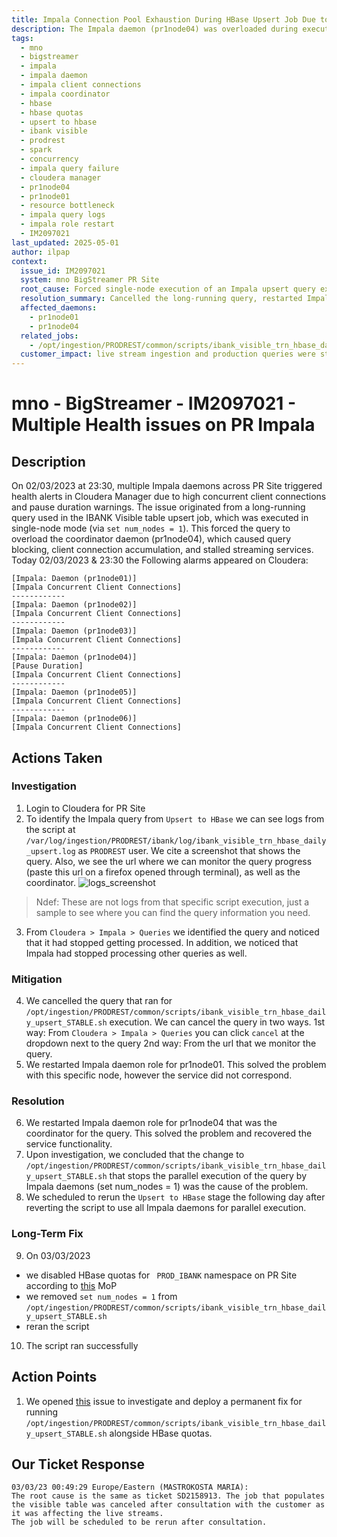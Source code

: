 ```yaml
---
title: Impala Connection Pool Exhaustion During HBase Upsert Job Due to Serial Execution on Coordinator
description: The Impala daemon (pr1node04) was overloaded during execution of the Upsert to HBase stage for the IBANK Visible table due to forced single-node execution, resulting in blocked queries, high concurrent connections, and system health alerts; resolved by reverting script changes and disabling HBase quotas.
tags:
  - mno
  - bigstreamer
  - impala
  - impala daemon
  - impala client connections
  - impala coordinator
  - hbase
  - hbase quotas
  - upsert to hbase
  - ibank visible
  - prodrest
  - spark
  - concurrency
  - impala query failure
  - cloudera manager
  - pr1node04
  - pr1node01
  - resource bottleneck
  - impala query logs
  - impala role restart
  - IM2097021
last_updated: 2025-05-01
author: ilpap
context:
  issue_id: IM2097021
  system: mno BigStreamer PR Site
  root_cause: Forced single-node execution of an Impala upsert query exhausted coordinator (pr1node04), blocking concurrent queries and triggering health alerts
  resolution_summary: Cancelled the long-running query, restarted Impala daemons, removed serial execution flag, and reran the job with parallel execution enabled
  affected_daemons:
    - pr1node01
    - pr1node04
  related_jobs:
    - /opt/ingestion/PRODREST/common/scripts/ibank_visible_trn_hbase_daily_upsert_STABLE.sh
  customer_impact: live stream ingestion and production queries were stalled
---
```

# mno - BigStreamer - IM2097021 - Multiple Health issues on PR Impala
## Description
On 02/03/2023 at 23:30, multiple Impala daemons across PR Site triggered health alerts in Cloudera Manager due to high concurrent client connections and pause duration warnings. The issue originated from a long-running query used in the IBANK Visible table upsert job, which was executed in single-node mode (via `set num_nodes = 1`). This forced the query to overload the coordinator daemon (pr1node04), which caused query blocking, client connection accumulation, and stalled streaming services.
Today 02/03/2023 & 23:30 the Following alarms appeared on Cloudera:
```
[Impala: Daemon (pr1node01)]
[Impala Concurrent Client Connections]
------------
[Impala: Daemon (pr1node02)]
[Impala Concurrent Client Connections]
------------
[Impala: Daemon (pr1node03)]
[Impala Concurrent Client Connections]
------------
[Impala: Daemon (pr1node04)]
[Pause Duration]
[Impala Concurrent Client Connections]
------------
[Impala: Daemon (pr1node05)]
[Impala Concurrent Client Connections]
------------
[Impala: Daemon (pr1node06)]
[Impala Concurrent Client Connections]
```
## Actions Taken
### Investigation
1. Login to Cloudera for PR Site 
2. To identify the Impala query from `Upsert to HBase` we can see logs from the script at `/var/log/ingestion/PRODREST/ibank/log/ibank_visible_trn_hbase_daily_upsert.log` as `PRODREST` user. We cite a screenshot that shows the query. Also, we see the url where we can monitor the query progress (paste this url on a firefox opened through terminal), as well as the coordinator.
![logs_screenshot](.media/upsert_to_hbase_logs_query.PNG)
> Ndef: These are not logs from that specific script execution, just a sample to see where you can find the query information you need.
3. From `Cloudera > Impala > Queries` we identified the query and noticed that it had stopped getting processed. In addition, we noticed that Impala had stopped processing other queries as well.
### Mitigation
4. We cancelled the query that ran for `/opt/ingestion/PRODREST/common/scripts/ibank_visible_trn_hbase_daily_upsert_STABLE.sh` execution. We can cancel the query in two ways.
1st way: From `Cloudera > Impala > Queries` you can click `cancel` at the dropdown next to the query
2nd way: From the url that we monitor the query.
5. We restarted Impala daemon role for pr1node01. This solved the problem with this specific node, however the service did not correspond.
### Resolution
6. We restarted Impala daemon role for pr1node04 that was the coordinator for the query. This solved the problem and recovered the service functionality.
7. Upon investigation, we concluded that the change to `/opt/ingestion/PRODREST/common/scripts/ibank_visible_trn_hbase_daily_upsert_STABLE.sh` that stops the parallel execution of the query by Impala daemons (set num_nodes = 1) was the cause of the problem.
8. We scheduled to rerun the `Upsert to HBase` stage the following day after reverting the script to use all Impala daemons for parallel execution.
### Long-Term Fix
9.  On 03/03/2023 
- we disabled HBase quotas for ` PROD_IBANK` namespace on PR Site according to [this](https://metis.ghi.com/obss/oss/sysadmin-group/mno/cloudera-cluster/-/blob/master/Documentation/MOP/22263_mno_HBASE_TUNING.docx) MoP
- we removed `set num_nodes = 1` from `/opt/ingestion/PRODREST/common/scripts/ibank_visible_trn_hbase_daily_upsert_STABLE.sh`
- reran the script
10. The script ran successfully
## Action Points
1. We opened [this](https://metis.ghi.com/obss/bigdata/mno/devops-mno/-/issues/67) issue to investigate and deploy a permanent fix for running `/opt/ingestion/PRODREST/common/scripts/ibank_visible_trn_hbase_daily_upsert_STABLE.sh` alongside HBase quotas.
## Our Ticket Response
```
03/03/23 00:49:29 Europe/Eastern (MASTROKOSTA MARIA):
The root cause is the same as ticket SD2158913. The job that populates the visible table was canceled after consultation with the customer as it was affecting the live streams.
The job will be scheduled to be rerun after consultation.
```